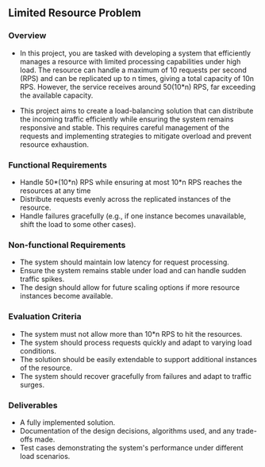 ## Limited Resource Problem

### Overview

-   In this project, you are tasked with developing a system that efficiently manages a resource with limited processing capabilities under high load. The resource can handle a maximum of 10 requests per second (RPS) and can be replicated up to n times, giving a total capacity of 10n RPS. However, the service receives around 50(10\*n) RPS, far exceeding the available capacity.

-   This project aims to create a load-balancing solution that can distribute the incoming traffic efficiently while ensuring the system remains responsive and stable. This requires careful management of the requests and implementing strategies to mitigate overload and prevent resource exhaustion.

### Functional Requirements

-   Handle 50*(10*n) RPS while ensuring at most 10\*n RPS reaches the resources at any time
-   Distribute requests evenly across the replicated instances of the resource.
-   Handle failures gracefully (e.g., if one instance becomes unavailable, shift the load to some other cases).

### Non-functional Requirements

-   The system should maintain low latency for request processing.
-   Ensure the system remains stable under load and can handle sudden traffic spikes.
-   The design should allow for future scaling options if more resource instances become available.

### Evaluation Criteria

-   The system must not allow more than 10\*n RPS to hit the resources.
-   The system should process requests quickly and adapt to varying load conditions.
-   The solution should be easily extendable to support additional instances of the resource.
-   The system should recover gracefully from failures and adapt to traffic surges.

### Deliverables

-   A fully implemented solution.
-   Documentation of the design decisions, algorithms used, and any trade-offs made.
-   Test cases demonstrating the system's performance under different load scenarios.
